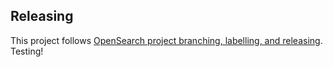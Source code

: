 ## Releasing

This project follows [OpenSearch project branching, labelling, and releasing](https://github.com/opensearch-project/.github/blob/main/RELEASING.md).
Testing!
